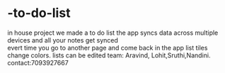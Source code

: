 # -to-do-list
in house project 
we made a to do list 
the app syncs data across multiple devices and all your notes get synced\
evert time you go to another page and come back in the app list tiles change colors.
lists can be edited 
team: Aravind, Lohit,Sruthi,Nandini.
contact:7093927667
